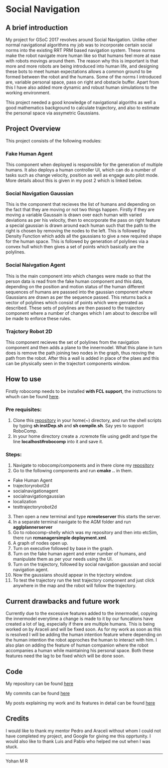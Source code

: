 # Social Navigation
## A brief introduction
My project for GSoC 2017 revolves around Social Navigation. Unlike other normal navigational algorithms my job was to incorporate certain social norms into the existing RRT PRM based navigation system. These norms make the robot navigate more human like so that humans feel more at ease with robots movings around them. The reason why this is important is that more and more robots are being introduced into human life, and designing these bots to meet human expectations allows a common ground to be formed between the robot and the humans. Some of the norms I introduced are, variable personal space, pass on right and obstacle buffer. Apart from this I have also added more dynamic and robust human simulations to the working environment.

This project needed a good knowledge of navigational algoriths as well a good mathematics background to calculate trajectory, and also to estimate the personal space via assymetric Gaussians.

## Project Overview
This project consists of the following modules: 

### Fake Human Agent
This component when deployed is responsible for the generation of multiple humans. It also deploys a human controller UI, which can do a number of tasks such as change velocity, position as well as engage auto pilot mode. More details about this is given in my post 2 which is linked below.

### Social Navigation Gaussian
This is the component that recieves the list of humans and depending on the fact that they are moving or not two things happen. Firstly if they are moving a variable Gaussain is drawn over each human with varied deviations as per his velocity, then to encorporate the pass on right feature a special gaussian is drawn around each human such that the path to the right is chosen by removing the nodes to the left. This is followed by Density Function which adds all the gaussians to give a new required shape for the human space. This is followed by generation of polylines via a convex hull which then gives a set of points which basically are the polylines. 

### Social Naivgation Agent
This is the main component into which changes were made so that the person data is read from the fake human component and this data, depending on the position and motion status of the human different sequences of humans are passsed into the gaussian component where Gaussians are drawn as per the sequence passed. This returns back a vector of polylines which consist of points which were genrated as described. These sets of polylines are then passed to the trajectory component where a number of changes which I am about to describe will be made to enforce these rules. 

### Trajctory Robot 2D
This component recieves the set of polylines from the navigation component and then adds a plane to the innermodel. What this plane in turn does is remove the path joining two nodes in the graph, thus reoving the path from the robot. After this a wall is added in place of the plaes and this can be physically seen in the trajectort components window.

## How to use
Firstly robocomp needs to be installed **with FCL support**, the instructions to whuch can be found [here](https://github.com/robocomp/robocomp).
### Pre requisites:
1. Clone this [repository](https://github.com/ljmanso/AGM) in your home(~) directory, and run the shell scripts by typing **sh instDep.sh** and **sh compile.sh**. Say yes to support RoboComp.
2. In your home directory create a .rcremote file using gedit and type the line **localhost#robocomp** into it and save it.

### Steps:
1. Navigate to robocomp/components and in there clone my [repository](https://github.com/yohanmr/robocomp-shelly.git)
2. Go to the following components and run **cmake ..** in them. 
- Fake Human Agent
- trajectoryrobot2d
- socialnavigationagent
- socialnavigationgaussian
- localization
- testtrajectoryrobot2d
3. Then open a new terminal and type **rcreoteserver** this starts the server.
4. In a separate terminal navigate to the AGM folder and run **agglplannerserver**
5. Go to robocomp-shelly which was my repository and then into etcSim, there run **rcmanagersimple deployment.xml**.
6. A graph of nodes open up.
7. Turn on executive followed by base in the graph.
8. Turn on the fake human agent and enter number of humans, and manipulate them as per your needs using the UI.
9. Turn on the trajectory, followed by social navigation gaussian and social navigation agent.
10. Now the gaussians should appear in the trjectory window.
11. To test the trajectory run the test trajectory component and just click anywhere in the map and the robot will follow the trajectory.

## Current drawbacks and future work
Currently due to the excessive features added to the innermodel, copying the innermodel everytime a change is made to it by our funcations have created a lot of lag, especially if there are multiple humans. This is being worked on by Araceli and will be fixed soon. 
As for my work as soon as this is resolved I will be adding the human intention feature where depending on the human intention the robot approches the human to interact with him.
I also plan on adding the feature of human companion where the robot accompanies a human while maintaining his personal space. 
Both these features need the lag to be fixed which will be done soon.

## Code
My repository can be found [here](https://github.com/yohanmr/robocomp-shelly)

My commits can be found [here](https://github.com/yohanmr/robocomp-shelly/commits/yohanbranch)

My posts explaining my work and its features in detail can be found [here](https://github.com/robocomp/web/tree/master/gsoc/2017/yohan)

## Credits
I would like to thank my mentor Pedro and Araceli without whom I could not have completed my project, and Google for giving me this opprtunity. I would also like to thank Luis and Pablo who helped me out when I was stuck.

* * *
Yohan M R

